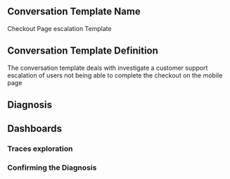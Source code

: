 ## Conversation Template Name
Checkout Page escalation Template

## Conversation Template Definition
The conversation template deals with investigate a customer support escalation of users not being able to complete the checkout on the mobile page

## Diagnosis

## Dashboards

### Traces exploration

### Confirming the Diagnosis
